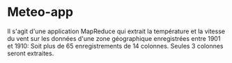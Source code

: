 # Meteo-app
Il s'agit d'une application MapReduce qui extrait la température et la vitesse du vent sur les données d'une zone géographique enregistrées entre 1901 et 1910: Soit plus de 65 enregistrements de 14 colonnes. Seules 3 colonnes seront extraites.
